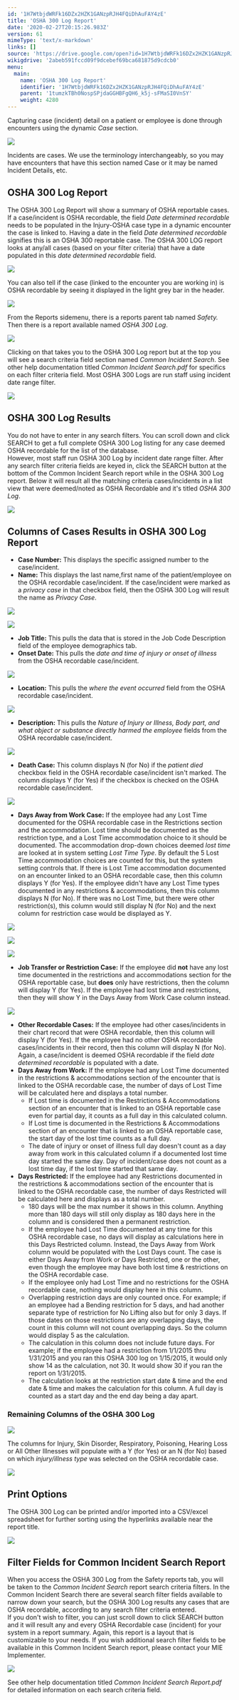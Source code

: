 ```yaml
---
id: '1H7WtbjdWRFk16DZx2HZK1GANzpRJH4FQiDhAuFAY4zE'
title: 'OSHA 300 Log Report'
date: '2020-02-27T20:15:26.983Z'
version: 61
mimeType: 'text/x-markdown'
links: []
source: 'https://drive.google.com/open?id=1H7WtbjdWRFk16DZx2HZK1GANzpRJH4FQiDhAuFAY4zE'
wikigdrive: '2abeb591fccd09f9dcebef69bca681875d9cdcb0'
menu:
  main:
    name: 'OSHA 300 Log Report'
    identifier: '1H7WtbjdWRFk16DZx2HZK1GANzpRJH4FQiDhAuFAY4zE'
    parent: '1tumzkTBh0NospSPjdaGGHBFgQH6_k5j-sFMaSI0VnSY'
    weight: 4280
---
```

Capturing case (incident) detail on a patient or employee is done through encounters using the dynamic *Case* section.
  
![](../osha-300-log-report.assets/10000201000004A80000011A9E987434F7DC6B73.png)  

Incidents are cases. We use the terminology interchangeably, so you may have encounters that have this section named Case or it may be named Incident Details, etc.
  
## OSHA 300 Log Report  
  
The OSHA 300 Log Report will show a summary of OSHA reportable cases. If a case/incident is OSHA recordable, the field *Date determined recordable* needs to be populated in the Injury-OSHA case type in a dynamic encounter the case is linked to. Having a date in the field *Date determined recordable* signifies this is an OSHA 300 reportable case. The OSHA 300 LOG report looks at any/all cases (based on your filter criteria) that have a date populated in this *date determined recordable* field.
  
![](../osha-300-log-report.assets/100002010000028D000000E3AE2A15D9D2CEE2D0.png)  

You can also tell if the case (linked to the encounter you are working in) is OSHA recordable by seeing it displayed in the light grey bar in the header.
  
![](../osha-300-log-report.assets/10000201000004A500000062EAFD0EE0B40E9F0F.png)  

From the Reports sidemenu, there is a reports parent tab named *Safety.* Then there is a report available named *OSHA 300 Log*.
  
![](../osha-300-log-report.assets/1000020100000242000000A33B64336E0E412DAA.png)  

Clicking on that takes you to the OSHA 300 Log report but at the top you will see a search criteria field section named *Common Incident Search*. See other help documentation titled *Common Incident Search.pdf* for specifics on each filter criteria field. Most OSHA 300 Logs are run staff using incident date range filter.
  
![](../osha-300-log-report.assets/100002010000029B00000173B9E755F8037F3A59.png)  

  
## OSHA 300 Log Results  
  
You do not have to enter in any search filters. You can scroll down and click SEARCH to get a full complete OSHA 300 Log listing for any case deemed OSHA recordable for the list of the database.  
However, most staff run OSHA 300 Log by incident date range filter. After any search filter criteria fields are keyed in, click the SEARCH button at the bottom of the Common Incident Search report while in the OSHA 300 Log report. Below it will result all the matching criteria cases/incidents in a list view that were deemed/noted as OSHA Recordable and it's titled *OSHA 300 Log*.
  
![](../osha-300-log-report.assets/10000201000004EA00000061339089EBB1282041.png)  

  
## Columns of Cases Results in OSHA 300 Log Report  

* <strong>Case Number:</strong> This displays the specific assigned number to the case/incident.
* <strong>Name:</strong> This displays the last name,first name of the patient/employee on the OSHA recordable case/incident. If the case/incident were marked as a <em>privacy case</em> in that checkbox field, then the OSHA 300 Log will result the name as <em>Privacy Case</em>.
  
![](../osha-300-log-report.assets/10000201000001320000004219B462B6920DC63B.png)  

  
![](../osha-300-log-report.assets/100002010000010D0000005594251F0A66D87651.png)  

* <strong>Job Title:</strong> This pulls the data that is stored in the Job Code Description field of the employee demographics tab.
* <strong>Onset Date:</strong> This pulls the <em>date and time of injury or onset of illness</em> from the OSHA recordable case/incident.
  
![](../osha-300-log-report.assets/10000201000002A2000000344E74644CD6D5BE2D.png)  

* <strong>Location:</strong> This pulls the <em>where the event occurred</em> field from the OSHA recordable case/incident.
  
![](../osha-300-log-report.assets/100002010000023600000068A5418660B0BD3734.png)  

* <strong>Description:</strong> This pulls the <em>Nature of Injury or Illness, Body part, and what object or substance directly harmed the employee</em> fields from the OSHA recordable case/incident.
  
![](../osha-300-log-report.assets/10000201000003120000017BD76119C6B193299D.png)  

* <strong>Death Case:</strong> This column displays N (for No) if the <em>patient died</em> checkbox field in the OSHA recordable case/incident isn't marked. The column displays Y (for Yes) if the checkbox is checked on the OSHA recordable case/incident.
  
![](../osha-300-log-report.assets/1000020100000132000000428544560A739E2129.png)  

* <strong>Days Away from Work Case:</strong> If the employee had any Lost Time documented for the OSHA recordable case in the Restrictions section and the accommodation. Lost time should be documented as the restriction type, and a Lost Time accommodation choice to it should be documented. The accommodation drop-down choices deemed <em>lost time</em> are looked at in system setting <em>Lost Time Type</em>. By default the 5 Lost Time accommodation choices are counted for this, but the system setting controls that. If there is Lost Time accommodation documented on an encounter linked to an OSHA recordable case, then this column displays Y (for Yes). If the employee didn't have any Lost Time types documented in any restrictions & accommodations, then this column displays N (for No). If there was no Lost Time, but there were other restriction(s), this column would still display N (for No) and the next column for restriction case would be displayed as Y.
  
![](../osha-300-log-report.assets/10000201000003AC000000F0003BEC7F7CE009FF.png)  
  
 ![](../osha-300-log-report.assets/10000201000000C80000008D5D467BF25AE36E61.png)  

  
![](../osha-300-log-report.assets/10000201000001930000003B9B0B09975167ADBD.png)  

* <strong>Job Transfer or Restriction Case:</strong> If the employee did <strong>not</strong> have any lost time documented in the restrictions and accommodations section for the OSHA reportable case, but <strong>does</strong> only have restrictions, then the column will display Y (for Yes). If the employee had lost time and restrictions, then they will show Y in the Days Away from Work Case column instead.
  
![](../osha-300-log-report.assets/1000020100000381000000F45ED062D439C7EB72.png)  

* <strong>Other Recordable Cases:</strong> If the employee had other cases/incidents in their chart record that were OSHA recordable, then this column will display Y (for Yes). If the employee had no other OSHA recordable cases/incidents in their record, then this column will display N (for No). Again, a case/incident is deemed OSHA recordable if the field <em>date determined recordable</em> is populated with a date.
* <strong>Days Away from Work:</strong> If the employee had any Lost Time documented in the restrictions & accommodations section of the encounter that is linked to the OSHA recordable case, the number of days of Lost Time will be calculated here and displays a total number.
   * If Lost time is documented in the Restrictions & Accommodations section of an encounter that is linked to an OSHA reportable case even for partial day, it counts as a full day in this calculated column.
   * If Lost time is documented in the Restrictions & Accommodations section of an encounter that is linked to an OSHA reportable case, the start day of the lost time counts as a full day.
   * The date of injury or onset of illness full day doesn't count as a day away from work in this calculated column if a documented lost time day started the same day. Day of incident/case does not count as a lost time day, if the lost time started that same day.
* <strong>Days Restricted:</strong> If the employee had any Restrictions documented in the restrictions & accommodations section of the encounter that is linked to the OSHA recordable case, the number of days Restricted will be calculated here and displays as a total number.
   * 180 days will be the max number it shows in this column. Anything more than 180 days will still only display as 180 days here in the column and is considered then a permanent restriction.
   * If the employee had Lost Time documented at any time for this OSHA recordable case, no days will display as calculations here in this Days Restricted column. Instead, the Days Away from Work column would be populated with the Lost Days count. The case is either Days Away from Work or Days Restricted, one or the other, even though the employee may have both lost time & restrictions on the OSHA recordable case.
   * If the employee only had Lost Time and no restrictions for the OSHA recordable case, nothing would display here in this column.
   * Overlapping restriction days are only counted once. For example; if an employee had a Bending restriction for 5 days, and had another separate type of restriction for No Lifting also but for only 3 days. If those dates on those restrictions are any overlapping days, the count in this column will not count overlapping days. So the column would display 5 as the calculation.
   * The calculation in this column does not include future days. For example; if the employee had a restriction from 1/1/2015 thru 1/31/2015 and you ran this OSHA 300 log on 1/15/2015, it would only show 14 as the calculation, not 30. It would show 30 if you ran the report on 1/31/2015.
   * The calculation looks at the restriction start date & time and the end date & time and makes the calculation for this column. A full day is counted as a start day and the end day being a day apart.
  
### Remaining Columns of the OSHA 300 Log  

  
![](../osha-300-log-report.assets/100002010000022A00000047CDF8433C7CCFD0DF.png)  

The columns for Injury, Skin Disorder, Respiratory, Poisoning, Hearing Loss or All Other Illnesses will populate with a Y (for Yes) or an N (for No) based on which *injury/illness type* was selected on the OSHA recordable case.
  
![](../osha-300-log-report.assets/100002010000037400000045B46CB1CE32FB6F07.png)  

  
## Print Options  
  
The OSHA 300 Log can be printed and/or imported into a CSV/excel spreadsheet for further sorting using the hyperlinks available near the report title.
  
![](../osha-300-log-report.assets/100002010000022F00000067D6C285E8080DA318.png)  

  
## Filter Fields for Common Incident Search Report  
  
When you access the OSHA 300 Log from the Safety reports tab, you will be taken to the *Common Incident Search* report search criteria filters. In the Common Incident Search there are several search filter fields available to narrow down your search, but the OSHA 300 Log results any cases that are OSHA recordable, according to any search filter criteria entered.  
If you don't wish to filter, you can just scroll down to click SEARCH button and it will result any and every OSHA Recordable case (incident) for your system in a report summary. Again, this report is a layout that is customizable to your needs. If you wish additional search filter fields to be available in this Common Incident Search report, please contact your MIE Implementer.
  
![](../osha-300-log-report.assets/100002010000021C0000023761E4BB5C7CC0BFAA.png)  

See other help documentation titled *Common Incident Search Report.pdf* for detailed information on each search criteria field.
